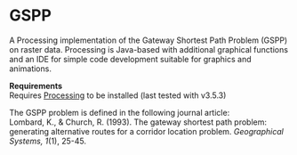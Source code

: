 # GSPP
A Processing implementation of the Gateway Shortest Path Problem (GSPP) on raster data. Processing is Java-based with additional graphical functions and an IDE for simple code development suitable for graphics and animations.

**Requirements**  
Requires [Processing](https://processing.org/) to be installed (last tested with v3.5.3)  

The GSPP problem is defined in the following journal article:  
Lombard, K., & Church, R. (1993). The gateway shortest path problem: generating alternative routes for a corridor location problem. *Geographical Systems, 1*(1), 25-45.  
